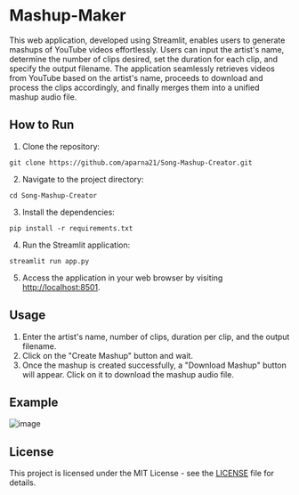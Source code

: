 # Mashup-Maker

This web application, developed using Streamlit, enables users to generate mashups of YouTube videos effortlessly. Users can input the artist's name, determine the number of clips desired, set the duration for each clip, and specify the output filename. The application seamlessly retrieves videos from YouTube based on the artist's name, proceeds to download and process the clips accordingly, and finally merges them into a unified mashup audio file.


## How to Run

1. Clone the repository:

```
git clone https://github.com/aparna21/Song-Mashup-Creator.git
```

2. Navigate to the project directory:

```
cd Song-Mashup-Creator
```

3. Install the dependencies:

```
pip install -r requirements.txt
```

4. Run the Streamlit application:

```
streamlit run app.py
```

5. Access the application in your web browser by visiting [http://localhost:8501](http://localhost:8501).

## Usage

1. Enter the artist's name, number of clips, duration per clip, and the output filename.
2. Click on the "Create Mashup" button and wait.
3. Once the mashup is created successfully, a "Download Mashup" button will appear. Click on it to download the mashup audio file.

## Example

![image](https://github.com/arnavroh45/Song-Mashup-Creator/assets/58484869/067af8e7-59c7-45bf-8c5e-907bfd464dd3)

## License

This project is licensed under the MIT License - see the [LICENSE](LICENSE) file for details.
